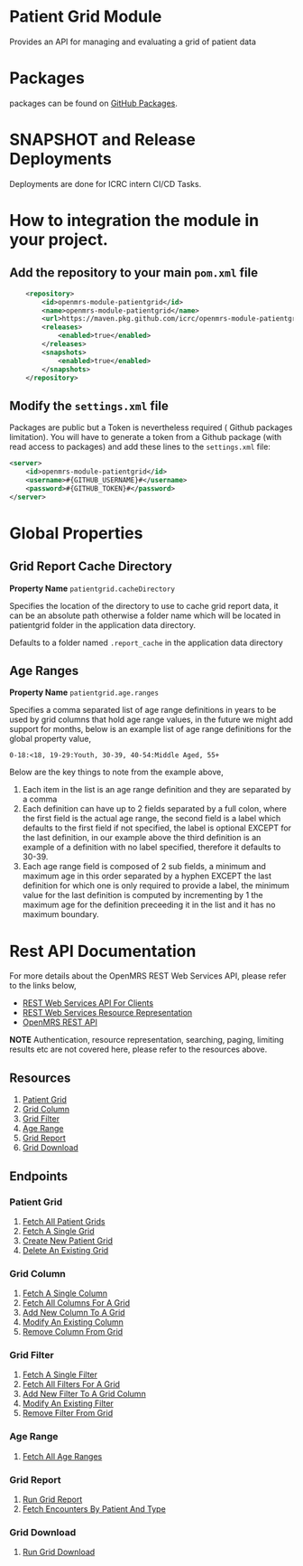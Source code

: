 # Patient Grid Module
Provides an API for managing and evaluating a grid of patient data

# Packages

packages can be found on [GitHub Packages](https://github.com/orgs/icrc/packages?repo_name=openmrs-module-patientgrid).

# SNAPSHOT and Release Deployments
Deployments are done for ICRC intern CI/CD Tasks.

# How to integration the module in your project.

## Add the repository to your main `pom.xml` file

```xml
    <repository>
        <id>openmrs-module-patientgrid</id>
        <name>openmrs-module-patientgrid</name>
        <url>https://maven.pkg.github.com/icrc/openmrs-module-patientgrid</url>
        <releases>
            <enabled>true</enabled>
        </releases>
        <snapshots>
            <enabled>true</enabled>
        </snapshots>
    </repository>
```
## Modify the `settings.xml` file
Packages are public but a Token is nevertheless required ( Github packages limitation).
You will have to generate a token from a Github package (with read access to packages) and add these lines to the `settings.xml` file:

```xml
<server>
    <id>openmrs-module-patientgrid</id>
    <username>#{GITHUB_USERNAME}#</username>
    <password>#{GITHUB_TOKEN}#</password>
</server>
```

# Global Properties
## Grid Report Cache Directory

**Property Name** `patientgrid.cacheDirectory`

Specifies the location of the directory to use to cache grid report data, it can be an absolute path otherwise a folder 
name which will be located in patientgrid folder in the application data directory.

Defaults to a folder named `.report_cache` in the application data directory

## Age Ranges

**Property Name** `patientgrid.age.ranges`

Specifies a comma separated list of age range definitions in years to be used by grid columns that hold age range 
values, in the future we might add support for months, below is an example list of age range definitions for the global 
property value,

`0-18:<18, 19-29:Youth, 30-39, 40-54:Middle Aged, 55+`

Below are the key things to note from the example above,
1. Each item in the list is an age range definition and they are separated by a comma
2. Each definition can have up to 2 fields separated by a full colon, where the first field is the actual age range, the 
   second field is a label which defaults to the first field if not specified, the label is optional EXCEPT for the last
   definition, in our example above the third definition is an example of a definition with no label specified, 
   therefore it defaults to 30-39.
3. Each age range field is composed of 2 sub fields, a minimum and maximum age in this order separated by a hyphen 
   EXCEPT the last definition for which one is only required to provide a label, the minimum value for the last 
   definition is computed by incrementing by 1 the maximum age for the definition preceeding it in the list and it has 
   no maximum boundary.

# Rest API Documentation
For more details about the OpenMRS REST Web Services API, please refer to the links below,
- [REST Web Services API For Clients](https://wiki.openmrs.org/x/P4IaAQ)
- [REST Web Services Resource Representation](https://wiki.openmrs.org/x/P4IaAQ)
- [OpenMRS REST API](https://rest.openmrs.org/#openmrs-rest-api)

**NOTE** Authentication, resource representation, searching, paging, limiting results etc are not covered here, please
refer to the resources above.

## Resources
1. [Patient Grid](docs/rest/resources/README.md#patient-grid)
2. [Grid Column](docs/rest/resources/README.md#grid-column)
3. [Grid Filter](docs/rest/resources/README.md#grid-filter)
4. [Age Range](docs/rest/resources/README.md#age-range)
5. [Grid Report](docs/rest/resources/README.md#grid-report)
6. [Grid Download](docs/rest/resources/README.md#grid-download)

## Endpoints
### Patient Grid
1. [Fetch All Patient Grids](docs/rest/endpoints/README.md#fetch-all-patient-grids)
2. [Fetch A Single Grid](docs/rest/endpoints/README.md#fetch-a-single-grid)
3. [Create New Patient Grid](docs/rest/endpoints/README.md#create-new-patient-grid)
4. [Delete An Existing Grid](docs/rest/endpoints/README.md#delete-an-existing-grid)

### Grid Column
1. [Fetch A Single Column](docs/rest/endpoints/README.md#fetch-a-single-column)
2. [Fetch All Columns For A Grid](docs/rest/endpoints/README.md#fetch-all-columns-for-a-grid)
3. [Add New Column To A Grid](docs/rest/endpoints/README.md#add-new-column-to-a-grid)
4. [Modify An Existing Column](docs/rest/endpoints/README.md#modify-an-existing-column)
5. [Remove Column From Grid](docs/rest/endpoints/README.md#remove-column-from-grid)

### Grid Filter
1. [Fetch A Single Filter](docs/rest/endpoints/README.md#fetch-a-single-filter)
2. [Fetch All Filters For A Grid](docs/rest/endpoints/README.md#fetch-all-filters-for-a-grid)
3. [Add New Filter To A Grid Column](docs/rest/endpoints/README.md#add-new-filter-to-a-grid-column)
4. [Modify An Existing Filter](docs/rest/endpoints/README.md#modify-an-existing-filter)
5. [Remove Filter From Grid](docs/rest/endpoints/README.md#remove-filter-from-grid)

### Age Range
1. [Fetch All Age Ranges](docs/rest/endpoints/README.md#fetch-all-age-ranges)

### Grid Report
1. [Run Grid Report](docs/rest/endpoints/README.md#run-grid-report)
2. [Fetch Encounters By Patient And Type](docs/rest/endpoints/README.md#fetch-encounters-by-patient-and-type)

### Grid Download
1. [Run Grid Download](docs/rest/endpoints/README.md#run-grid-download)
